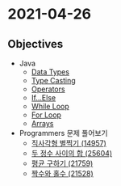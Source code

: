 # 2021-04-26

## Objectives
- Java
    - [Data Types](https://www.w3schools.com/java/java_data_types.asp)
    - [Type Casting](https://www.w3schools.com/java/java_type_casting.asp)
    - [Operators](https://www.w3schools.com/java/java_operators.asp)
    - [If...Else](https://www.w3schools.com/java/java_conditions.asp)
    - [While Loop](https://www.w3schools.com/java/java_while_loop.asp)
    - [For Loop](https://www.w3schools.com/java/java_for_loop.asp)
    - [Arrays](https://www.w3schools.com/java/java_arrays.asp) 
- Programmers 문제 풀어보기
    - [직사각형 별찍기 (14957)](https://programmers.co.kr/learn/courses/30/lessons/12969)
    - [두 정수 사이의 합 (25604)](https://programmers.co.kr/learn/courses/30/lessons/12912)
    - [평균 구하기 (21759)](https://programmers.co.kr/learn/courses/30/lessons/12944)
    - [짝수와 홀수 (21528)](https://programmers.co.kr/learn/courses/30/lessons/12937)
